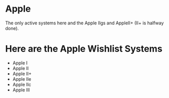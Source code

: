 # Apple
The only active systems here and the Apple IIgs and AppleII+ (II+ is halfway done).

# Here are the Apple Wishlist Systems
* Apple I
* Apple II
* Apple II+
* Apple IIe
* Apple IIc
* Apple III
